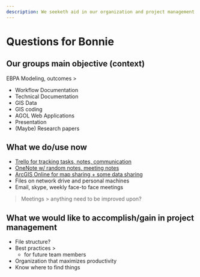 ```yaml
---
description: We seeketh aid in our organization and project management
---
```


# Questions for Bonnie

## Our groups main objective \(context\)

EBPA Modeling, outcomes &gt;

* Workflow Documentation
* Technical Documentation
* GIS Data
* GIS coding
* AGOL Web Applications
* Presentation
* \(Maybe\) Research papers

## What we do/use now

* [Trello for tracking tasks, notes, communication ](https://trello.com/b/gxBasiTR/prcr-system-plan-analysis)
* [OneNote w/ random notes, meeting notes](https://raleighncgov-my.sharepoint.com/:o:/r/personal/ryan_cooper_raleighnc_gov/_layouts/15/WopiFrame.aspx?sourcedoc=%7B0812AEAF-FAA3-4FB4-9216-D270762E26CA%7D&file=EBPA&action=default&RootFolder=%2fpersonal%2fryan_cooper_raleighnc_gov%2fDocuments%2fEBPA&d=w0812aeaffaa34fb49216d270762e26ca&e=5:1aad9db9b4444fe78a54816b70822bac)
* [ArcGIS Online for map sharing + some data sharing](http://ral.maps.arcgis.com/home/group.html?id=95dddf75662a4e0c939cfac24c7fe659#overview)
* Files on network drive and personal machines
* Email, skype, weekly face-to face meetings

> Meetings &gt; anything need to be improved upon?

## What we would like to accomplish/gain in project management

* File structure?
* Best practices &gt;
  * for future team members
* Organization that maximizes productivity
* Know where to find things



## 

